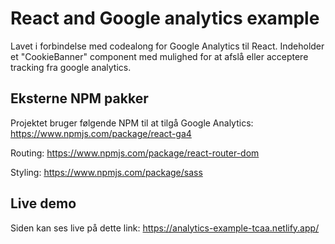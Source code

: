# React and Google analytics example

Lavet i forbindelse med codealong for Google Analytics til React.
Indeholder et "CookieBanner" component med mulighed for at afslå eller acceptere tracking fra google analytics.

## Eksterne NPM pakker

Projektet bruger følgende NPM til at tilgå Google Analytics:
https://www.npmjs.com/package/react-ga4

Routing:
https://www.npmjs.com/package/react-router-dom

Styling:
https://www.npmjs.com/package/sass

## Live demo

Siden kan ses live på dette link:
https://analytics-example-tcaa.netlify.app/
